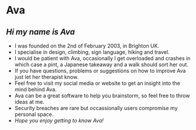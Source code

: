 # Ava
*Hi my name is Ava*
---
- I was founded on the 2nd of February 2003, in Brighton UK.
- I specialise in design, climbing, sign language, hiking and travel.
- I would be patient with Ava, occasionally I get overloaded and crashes in which case a pint, a Japanese takeaway and a walk should sort her out.
- If you have questions, problems or suggestions on how to improve Ava just let her therapist know. 
- Feel free to visit my social media or website to get an insight into the mind behind Ava.
- Ava can be a great software to help you brainstorm, so feel free to throw ideas at me.
- Security breaches are rare but occassionally users compromise my personal space.
- *Hope you enjoy getting to know Ava!*
